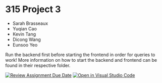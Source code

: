 # 315 Project 3
- Sarah Brasseaux
- Yuqian Cao
- Kevin Tang
- Dicong Wang
- Eunsoo Yeo

Run the backend first before starting the frontend in order for queries to work!
More information on how to start the backend and frontend can be found in their respective folder.

[![Review Assignment Due Date](https://classroom.github.com/assets/deadline-readme-button-24ddc0f5d75046c5622901739e7c5dd533143b0c8e959d652212380cedb1ea36.svg)](https://classroom.github.com/a/apcvbojB)
[![Open in Visual Studio Code](https://classroom.github.com/assets/open-in-vscode-718a45dd9cf7e7f842a935f5ebbe5719a5e09af4491e668f4dbf3b35d5cca122.svg)](https://classroom.github.com/online_ide?assignment_repo_id=12524305&assignment_repo_type=AssignmentRepo)
